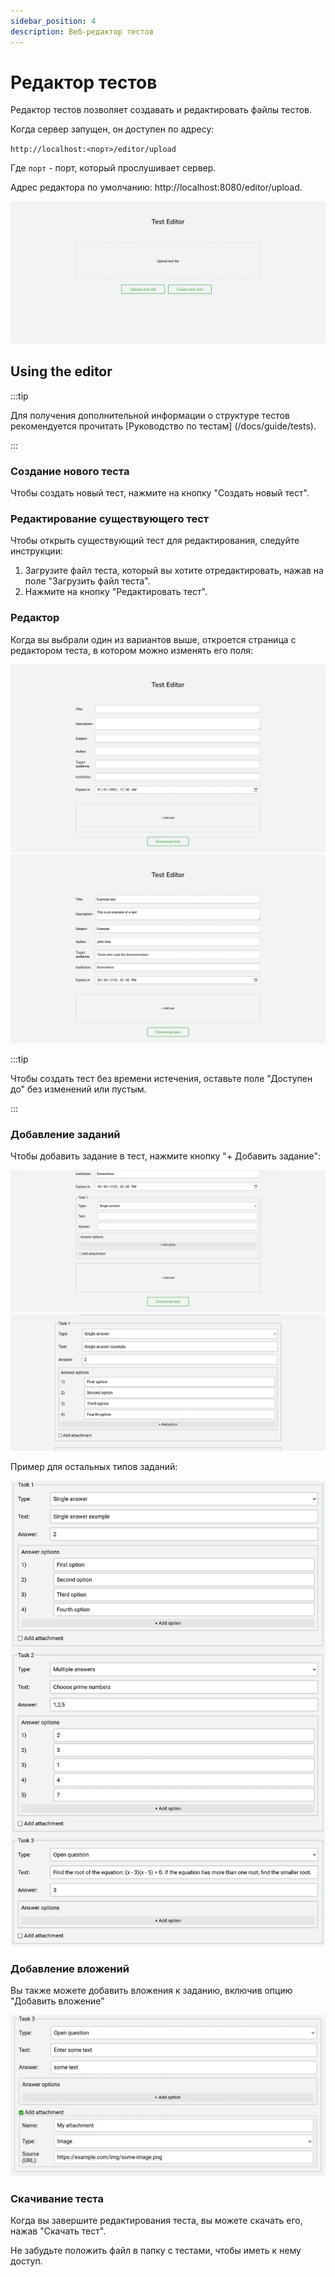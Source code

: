 ```yaml
---
sidebar_position: 4
description: Веб-редактор тестов
---
```


# Редактор тестов

Редактор тестов позволяет создавать и редактировать файлы тестов.

Когда сервер запущен, он доступен по адресу:

`http://localhost:<порт>/editor/upload`

Где `порт` - порт, который прослушивает сервер.

Адрес редактора по умолчанию: http://localhost:8080/editor/upload.

![Страница загрузки теста](./img/test-editor-upload.webp)

## Using the editor

:::tip

Для получения дополнительной информации о структуре тестов рекомендуется прочитать [Руководство по тестам] (/docs/guide/tests).

:::

### Создание нового теста

Чтобы создать новый тест, нажмите на кнопку "Создать новый тест".

### Редактирование существующего тест

Чтобы открыть существующий тест для редактирования, следуйте инструкции:

1.  Загрузите файл теста, который вы хотите отредактировать, нажав на поле "Загрузить файл теста".
2.  Нажмите на кнопку "Редактировать тест".

### Редактор

Когда вы выбрали один из вариантов выше, откроется страница с редактором теста, в котором можно изменять его поля:

![Редактор тестов (пустые поля)](./img/test-editor-edit-empty.webp)
![Редактор тестов (заполненные поля)](./img/test-editor-edit-filled.webp)

:::tip

Чтобы создать тест без времени истечения, оставьте поле "Доступен до" без изменений или пустым.

:::

### Добавление заданий

Чтобы добавить задание в тест, нажмите кнопку "+ Добавить задание":

![Редактор тестов: добавление задания (пустые поля)](./img/test-editor-add-task-empty.webp)
![Редактор тестов: добавление задания (заполненные поля)](./img/test-editor-add-task-filled.webp)

Пример для остальных типов заданий:

![Редактор тестов: задания](./img/test-editor-many-tasks.webp)

### Добавление вложений

Вы также можете добавить вложения к заданию, включив опцию "Добавить вложение"

![Редактор тестов: добавить вложение](./img/test-editor-add-attachment.webp)

### Скачивание теста

Когда вы завершите редактирования теста, вы можете скачать его, нажав "Скачать тест".

Не забудьте положить файл в папку с тестами, чтобы иметь к нему доступ.
